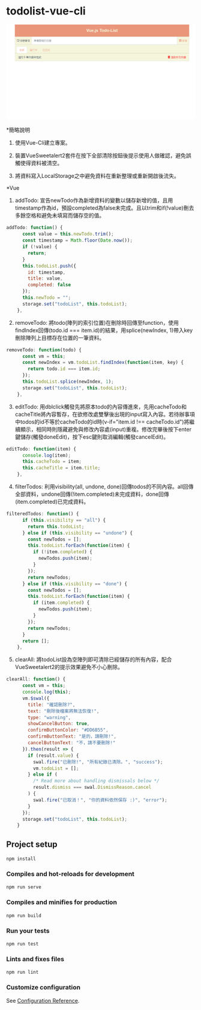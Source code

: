 # todolist-vue-cli

![image](https://github.com/Kuaruou/Vue-TodoList/blob/master/TodoList.gif)

*簡略說明

1. 使用Vue-Cli建立專案。

2. 裝置VueSweetalert2套件在按下全部清除按鈕後提示使用人做確認，避免誤觸使得資料被清空。

3. 將資料寫入LocalStorage之中避免資料在重新整理或重新開啟後流失。

*Vue
    
1. addTodo: 宣告newTodo作為新增資料的變數以儲存新增的值，且用timestamp作為id，預設completed為false未完成。且以trim和if(!value)刪去多餘空格和避免未填寫而儲存空的值。

```javascript
addTodo: function() {
      const value = this.newTodo.trim();
      const timestamp = Math.floor(Date.now());
      if (!value) {
        return;
      }
      this.todoList.push({
        id: timestamp,
        title: value,
        completed: false
      });
      this.newTodo = "";
      storage.set("todoList", this.todoList);
    },
```

2. removeTodo: 將todo(陣列的索引位置)在刪除時回傳至function，使用findIndex回傳(todo.id === item.id)的結果，用splice(newIndex, 1)帶入key刪除陣列上目標存在位置的一筆資料。

```javascript
removeTodo: function(todo) {
      const vm = this;
      const newIndex = vm.todoList.findIndex(function(item, key) {
        return todo.id === item.id;
      });
      this.todoList.splice(newIndex, 1);
      storage.set("todoList", this.todoList);
    },
```

3. editTodo: 用dblclick觸發先將原本todo的內容傳進來，先用cacheTodo和cacheTitle將內容暫存，在欲修改處雙擊後出現的input寫入內容。若待辦事項中todos的id不等於cacheTodo的id時(v-if="item.id !== cacheTodo.id")將繼續顯示，相同時則隱藏避免與修改內容處(input)重複。修改完畢後按下enter鍵儲存(觸發doneEdit)，按下esc鍵則取消編輯(觸發cancelEdit)。

```javascript
editTodo: function(item) {
      console.log(item);
      this.cacheTodo = item;
      this.cacheTitle = item.title;
    },
```

4. filterTodos: 利用visibility(all, undone, done)回傳todos的不同內容。all回傳全部資料，undone回傳(!item.completed)未完成資料，done回傳(item.completed)已完成資料。

```javascript
filteredTodos: function() {
      if (this.visibility == "all") {
        return this.todoList;
      } else if (this.visibility == "undone") {
        const newTodos = [];
        this.todoList.forEach(function(item) {
          if (!item.completed) {
            newTodos.push(item);
          }
        });
        return newTodos;
      } else if (this.visibility == "done") {
        const newTodos = [];
        this.todoList.forEach(function(item) {
          if (item.completed) {
            newTodos.push(item);
          }
        });
        return newTodos;
      }
      return [];
    },
```

5. clearAll: 將todoList設為空陣列即可清除已經儲存的所有內容，配合VueSweetalert2的提示效果避免不小心刪除。

```javascript
clearAll: function() {
      const vm = this;
      console.log(this);
      vm.$swal({
        title: "確認刪除?",
        text: "刪除後檔案將無法恢復!",
        type: "warning",
        showCancelButton: true,
        confirmButtonColor: "#DD6B55",
        confirmButtonText: "是的，請刪除!",
        cancelButtonText: "不，請不要刪除!"
      }).then(result => {
        if (result.value) {
          swal.fire("已刪除!", "所有紀錄已清除。", "success");
          vm.todoList = []; 
        } else if (
          /* Read more about handling dismissals below */
          result.dismiss === swal.DismissReason.cancel
        ) {
          swal.fire("已取消！", "你的資料依然保存 :)", "error");
        }
      });
      storage.set("todoList", this.todoList);
    }
```

## Project setup
```
npm install
```

### Compiles and hot-reloads for development
```
npm run serve
```

### Compiles and minifies for production
```
npm run build
```

### Run your tests
```
npm run test
```

### Lints and fixes files
```
npm run lint
```

### Customize configuration
See [Configuration Reference](https://cli.vuejs.org/config/).

